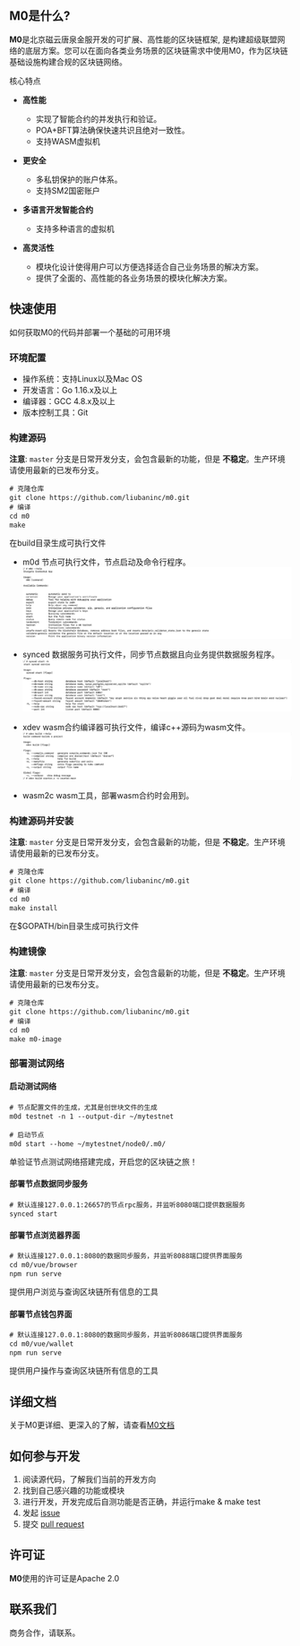## M0是什么?

**M0**是北京磁云唐泉金服开发的可扩展、高性能的区块链框架, 是构建超级联盟网络的底层方案。您可以在面向各类业务场景的区块链需求中使用M0，作为区块链基础设施构建合规的区块链网络。

核心特点

* **高性能**
    * 实现了智能合约的并发执行和验证。
    * POA+BFT算法确保快速共识且绝对一致性。
    * 支持WASM虚拟机

* **更安全**
    * 多私钥保护的账户体系。
    * 支持SM2国密账户

* **多语言开发智能合约**
    * 支持多种语言的虚拟机
    
* **高灵活性**
    * 模块化设计使得用户可以方便选择适合自己业务场景的解决方案。
    * 提供了全面的、高性能的各业务场景的模块化解决方案。

## 快速使用

如何获取M0的代码并部署一个基础的可用环境

### 环境配置
* 操作系统：支持Linux以及Mac OS
* 开发语言：Go 1.16.x及以上
* 编译器：GCC 4.8.x及以上
* 版本控制工具：Git

### 构建源码
**注意**: `master` 分支是日常开发分支，会包含最新的功能，但是 **不稳定**。生产环境请使用最新的已发布分支。

```
# 克隆仓库
git clone https://github.com/liubaninc/m0.git
# 编译
cd m0
make
```

在build目录生成可执行文件
- m0d 节点可执行文件，节点启动及命令行程序。
   ![m0d](./docs/m0d.jpg)
   
- synced 数据服务可执行文件，同步节点数据且向业务提供数据服务程序。
   ![synced](./docs/synced.jpg)
   
- xdev wasm合约编译器可执行文件，编译c++源码为wasm文件。
   ![xdev](./docs/xdev.jpg)
   
- wasm2c wasm工具，部署wasm合约时会用到。

### 构建源码并安装

**注意**: `master` 分支是日常开发分支，会包含最新的功能，但是 **不稳定**。生产环境请使用最新的已发布分支。

```
# 克隆仓库
git clone https://github.com/liubaninc/m0.git
# 编译
cd m0
make install
```

在$GOPATH/bin目录生成可执行文件

### 构建镜像

**注意**: `master` 分支是日常开发分支，会包含最新的功能，但是 **不稳定**。生产环境请使用最新的已发布分支。

```
# 克隆仓库
git clone https://github.com/liubaninc/m0.git
# 编译
cd m0
make m0-image
```

### 部署测试网络

#### 启动测试网络
```shell
# 节点配置文件的生成，尤其是创世块文件的生成
m0d testnet -n 1 --output-dir ~/mytestnet

# 启动节点
m0d start --home ~/mytestnet/node0/.m0/
```

单验证节点测试网络搭建完成，开启您的区块链之旅！


#### 部署节点数据同步服务
```shell script
# 默认连接127.0.0.1:26657的节点rpc服务，并监听8080端口提供数据服务
synced start
```

#### 部署节点浏览器界面
```shell script
# 默认连接127.0.0.1:8080的数据同步服务，并监听8088端口提供界面服务
cd m0/vue/browser
npm run serve
```
提供用户浏览与查询区块链所有信息的工具
#### 部署节点钱包界面
```shell script
# 默认连接127.0.0.1:8080的数据同步服务，并监听8086端口提供界面服务
cd m0/vue/wallet
npm run serve
```
提供用户操作与查询区块链所有信息的工具

## 详细文档

关于M0更详细、更深入的了解，请查看[M0文档](./docs/readme.md)

## 如何参与开发
1. 阅读源代码，了解我们当前的开发方向
2. 找到自己感兴趣的功能或模块
3. 进行开发，开发完成后自测功能是否正确，并运行make & make test
4. 发起 [issue](.gitee/ISSUE_TEMPLATE.zh-CN.md)
5. 提交 [pull request](.gitee/PULL_REQUEST_TEMPLATE.zh-CN.md)

## 许可证
**M0**使用的许可证是Apache 2.0

## 联系我们
商务合作，请联系。
